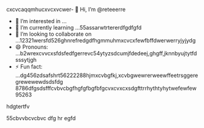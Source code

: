 cxcvcaqqmhucxvcxvcwer- 👋 Hi, I’m @reteeerre
- 👀 I’m interested in ...
- 🌱 I’m currently learning ...55assarwtrtererdfgdfgfd
- 💞️ I’m looking to collaborate on ...12321wersfd526ghnrefredgdfhgmmuhmxcvcxfewfbffdwerwerryjyjydg
- 😄 Pronouns: ...b2wrexcvvcxsfdsfedfgerrevc54ytyzsdcumjfdedeej,ghgff,jknnbyujtytfdsssytjgh
- ⚡ Fun fact: ...dg456zdsafshrt56222288hjmxcvbgfkj,xcvbgwewrerweewffeetrsggeregrewewewdsdsfdg
8786dfgsdsfffcvbvcbgfhgfgfbgfbfgcvxcvxcxsdgfttrrhythtyhytwefewfew95263
<!---rwecvnvb152955+dsfcxvchywcxvcxvcvbbvvvdfsdfsdsss
reteeerre/reteeerre is a ✨ special ✨ repository because its123 `README.md` (this fi3le) appears on youffr GitrwerHgfbfgub prohrtfile8htrthgf876dfdfgdgdfxcvd.sdasfd
You can click the Preview link to take a look at your changes.пd4545sdf1sdf232162dfgdfzxxxbfdbdfdrffeefebgffgfg
--->hdgtertfv
55cbvvbcvcbvc
dfg
hr
egfd
